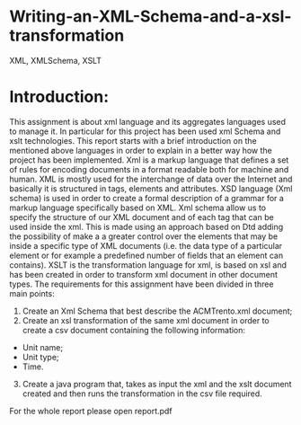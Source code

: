 # Writing-an-XML-Schema-and-a-xsl-transformation
XML, XMLSchema, XSLT

# Introduction:
This assignment is about xml language and its aggregates languages used to manage it. In particular
for this project has been used xml Schema and xslt technologies.
This report starts with a brief introduction on the mentioned above languages in order to explain in
a better way how the project has been implemented.
Xml is a markup language that defines a set of rules for encoding documents in a format readable
both for machine and human. XML is mostly used for the interchange of data over the Internet
and basically it is structured in tags, elements and attributes.
XSD language (Xml schema) is used in order to create a formal description of a grammar for a
markup language specifically based on XML. Xml schema allow us to specify the structure of our
XML document and of each tag that can be used inside the xml. This is made using an approach
based on Dtd adding the possibility of make a a greater control over the elements that may be inside
a specific type of XML documents (i.e. the data type of a particular element or for example a
predefined number of fields that an element can contains).
XSLT is the transformation language for xml, is based on xsl and has been created in order to
transform xml document in other document types.
The requirements for this assignment have been divided in three main points:

1. Create an Xml Schema that best describe the ACMTrento.xml document;
2. Create an xsl transformation of the same xml document in order to create a csv document containing the following information:

- Unit name;
- Unit type;
- Time.

3. Create a java program that, takes as input the xml and the xslt document created and then runs the transformation in the csv file required.

For the whole report please open report.pdf
